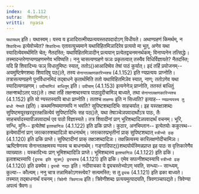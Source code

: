 ```yaml
---
index:  4.1.112
sutra:  शिवादिभ्योऽण्।
vritti:  nyasa
---
```


`यथायथम्` इति। यथास्वम्। यस्य य इञादिरात्मीयप्रत्ययस्तदपदादोऽण् विधीयते। अथाण्ग्रहणं किमर्थम्, न `शिवादिभ्यः` इत्येवोच्येत? `शिवादिभ्यः` एतावत्युच्यमाने यथाविहितमिञादिरेव प्रत्ययो मा भूत्, अणेव यथा स्यादित्येवमर्थमिति चेत्; नैतदस्ति; यथाविहितमिञादीन् प्रत्ययान् प्रत्येतद्वचनमनर्थकम्; विनाप्यनेन तत्सिद्धेः। तस्मादन्तरेणाप्यण्ग्रहणमणेव भविष्यति। ननु चासत्यण्ग्रहणे फञः प्रकृतत्वात् तस्यैव विधिर्विज्ञायते? नैतदस्ति; यदि हि शिवादिभ्यः फञ् विधातुमिष्टः स्यात्, ततोऽ()आआदिष्वेव तेषां पाठं कुर्यात्। इदं तर्हि प्रयोजनम्-- अयमुष्टिषेणशब्दः शिवादिषु पठ()ते, तस्य `सेनान्तलक्षणकारिभ्यश्च` (4.1.152) इति ण्यप्रत्ययः प्राप्नोति। तत्रासत्यण्ग्रहणे पुनर्विधानमिदं तद्बाधने कृतार्थमिति ततो यथाविहितमिञेव स्यात्, नाण्; ततोऽणेव यथा स्यादित्यण्ग्रहणम्।
`उदीचामिञं बाधितुम्` इति। `उदीचाम्` (4.1.153) इत्यनेनेञ् प्राप्नोति, ततस्तं बाधितुं तक्षन्शब्दोऽतर् पठ()ते। तथा तर्हि तक्षन्शब्दस्यात्र पाठादुदीचामिञ् बाध्यते, तथा `सेनान्तलक्षणकारिभ्यश्च` (4.1.152) इति यो ण्यस्तस्यापि बाधा प्राप्नोति। ततश्च `ताक्षण्यः` इति न सिध्यति? इत्याह-- `ण्यप्रत्ययस्य तु बाधो नेष्यते` (इति)। कथमनिष्यमाणमपि न भवति? सुपिष्टशब्दादिभिः साहचर्यात्। इह यस्तक्षञ्शब्दः सुपिष्टमयूरखरदूरतक्षन्नित्येवं सुपिष्टादिभिः सह पठ()ते, यथा तेषाञ्चेञपवादार्थोऽत्र पाठः, तैः साहचर्यादस्यापीञपवादार्थ एव पाठो विज्ञास्यते। तत्र शिवादीनां प्राग् भूरिशब्दादिञपवादार्थं वचनम्। भूरि, सन्धि, मुनि-- इत्येतेषां `इतश्चानिञः` (4.1.122) इति ढकि प्राप्ते। कुठार, अनभिम्लान-- इत्येतयोः ककुत्स्थ-- इत्येमादीनां प्राग् जरत्कारुशब्दादिञो बाधनार्थम्। जरत्कारुप्रभृतीनां प्राक् सुपिष्टशब्दात् `स्त्रीभ्यो ढक्` (4.1.120) इति ढकि प्राप्ते। सुपिष्टादीनां प्राक् तक्षञ्शब्दादिञः। तक्षन्नित्यस्य कारिलक्षणोदीचामिञः। ऋष्टिषेणस्य सेनान्तलक्षमस्य ण्यस्य च बाधनार्थम्। गङ्गादिपाट्()शब्दयोर्यस्मिन्नप्राप्त इह पाठः स वृत्तिकारेणैव व्याख्यातः। यस्कादिभ्यः प्राग् भूमिशब्दादिञि प्राप्ते। भूमिशब्दस्य `इतश्चानिञः` (4.1.122) इति ढकि। इलाशब्दस्यापि `{द्व्यचः इति सूत्रम्} द्व्यचश्च` (4.1.121) इति ढकि। एमेव सपत्नीशब्दस्यापि `स्त्रीभ्यो ढक्` (4.1.120) इति ढक्येव। `द्व्यचो नद्याः` इति। नदीवाचका ये द्व्यचस्तेभ्योऽण् भवति, सन्ध्या-- सान्ध्यम्, कुल्या-- कौल्यम्। ननु चात्र तन्नामिकोऽणस्त्येव? सत्यमस्ति; स तु `द्व्यचः` (4.1.121) इति ढका बाध्यते। तस्मात् तद्बाधनार्थं वचनम्। `त्रिवेणी त्रिवणञ्च` इति। त्रिवेणीशब्दः प्रत्ययमुत्पादयति, त्रिवणञ्चापद्यते। त्रिवेण्या अपत्यं त्रैवणः॥
